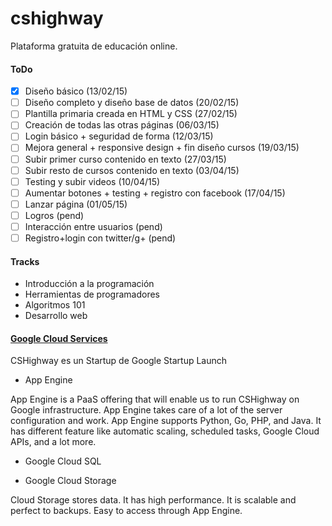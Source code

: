 # cshighway


Plataforma gratuita de educación online.


#### ToDo
 - [X] Diseño básico (13/02/15)
 - [ ] Diseño completo y diseño base de datos (20/02/15)
 - [ ] Plantilla primaria creada en HTML y CSS (27/02/15)
 - [ ] Creación de todas las otras páginas (06/03/15)
 - [ ] Login básico + seguridad de forma (12/03/15)
 - [ ] Mejora general + responsive design + fin diseño cursos (19/03/15)
 - [ ] Subir primer curso contenido en texto (27/03/15)
 - [ ] Subir resto de cursos contenido en texto (03/04/15)
 - [ ] Testing y subir videos (10/04/15)
 - [ ] Aumentar botones + testing + registro con facebook (17/04/15)
 - [ ] Lanzar página (01/05/15)
 - [ ] Logros (pend)
 - [ ] Interacción entre usuarios (pend)
 - [ ] Registro+login con twitter/g+ (pend)

#### Tracks
 * Introducción a la programación
 * Herramientas de programadores
 * Algoritmos 101
 * Desarrollo web


#### [Google Cloud Services](https://cloud.google.com/)

CSHighway es un Startup de Google Startup Launch

* App Engine

App Engine is a PaaS offering that will enable us to run CSHighway on Google infrastructure. App Engine takes care of a lot of the server configuration and work. App Engine supports Python, Go, PHP, and Java. It has different feature like automatic scaling, scheduled tasks, Google Cloud APIs, and a lot more.


*  Google Cloud SQL


* Google Cloud Storage

Cloud Storage stores data. It has high performance. It is scalable and perfect to backups. Easy to access through App Engine. 









